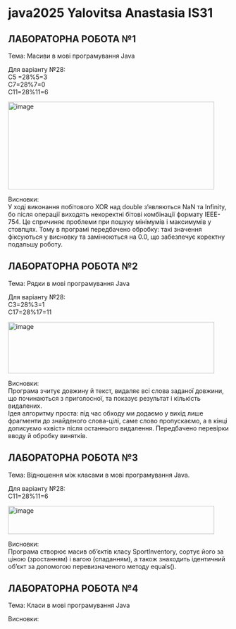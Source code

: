 # java2025 Yalovitsa Anastasia IS31

## ЛАБОРАТОРНА РОБОТА №1 
Тема: Масиви в мові програмування Java  

Для варіанту №28:  
С5 =28%5=3   
C7=28%7=0  
C11=28%11=6  

<img width="468" height="199" alt="image" src="https://github.com/user-attachments/assets/7ef51eaf-85ba-402b-800f-7424f6ff45ca" />   

Висновки:   
У ході виконання побітового XOR над double з’являються NaN та Infinity, бо після операції виходять некоректні бітові комбінації формату IEEE-754. Це спричиняє проблеми при пошуку мінімумів і максимумів у стовпцях. Тому в програмі передбачено обробку: такі значення фіксуються у висновку та замінюються на 0.0, що забезпечує коректну подальшу роботу.

## ЛАБОРАТОРНА РОБОТА №2   
Тема: Рядки в мові програмування Java   

Для варіанту №28:    
С3=28%3=1   
С17=28%17=11   

<img width="468" height="117" alt="image" src="https://github.com/user-attachments/assets/f568391e-25d8-4399-81d3-4cdb0a71ff17" />   

Висновки:    
Програма зчитує довжину й текст, видаляє всі слова заданої довжини, що починаються з приголосної, та показує результат і кількість видалених.    
Ідея алгоритму проста: під час обходу ми додаємо у вихід лише фрагменти до знайденого слова-цілі, саме слово пропускаємо, а в кінці дописуємо «хвіст» після останнього видалення. Передбачено перевірки вводу й обробку винятків.

## ЛАБОРАТОРНА РОБОТА №3   
Тема: Відношення між класами в мові програмування Java.

Для варіанту №28:    
С11=28%11=6   

<img width="468" height="64" alt="image" src="https://github.com/user-attachments/assets/e89d13ed-3e72-4163-9867-0ccefdad3b2e" />

Висновки:    
Програма створює масив об’єктів класу SportInventory, сортує його за ціною (зростанням) і вагою (спаданням), а також знаходить ідентичний об’єкт за допомогою перевизначеного методу equals().

## ЛАБОРАТОРНА РОБОТА №4  
Тема: Класи в мові програмування Java   

Висновки:  